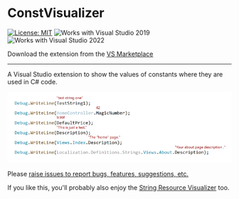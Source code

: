 # ConstVisualizer

[![License: MIT](https://img.shields.io/badge/License-MIT-green.svg)](LICENSE)
![Works with Visual Studio 2019](https://img.shields.io/static/v1.svg?label=VS&message=2019&color=5F2E96)
![Works with Visual Studio 2022](https://img.shields.io/static/v1.svg?label=VS&message=2022&color=5F2E96)

Download the extension from the [VS Marketplace](https://marketplace.visualstudio.com/items?itemName=MattLaceyLtd.ConstVisualizer)

-------------------------------------

A Visual Studio extension to show the values of constants where they are used in C# code.

![screenshot](./art/screenshot.png)

Please [raise issues to report bugs, features, suggestions, etc.](https://github.com/mrlacey/ConstVisualizer/issues/new)

If you like this, you'll probably also enjoy the [String Resource Visualizer](https://marketplace.visualstudio.com/items?itemName=MattLaceyLtd.StringResourceVisualizer) too.
